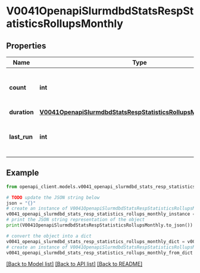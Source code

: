 # V0041OpenapiSlurmdbdStatsRespStatisticsRollupsMonthly


## Properties

Name | Type | Description | Notes
------------ | ------------- | ------------- | -------------
**count** | **int** | Number of monthly rollups since last_run | [optional] 
**duration** | [**V0041OpenapiSlurmdbdStatsRespStatisticsRollupsMonthlyDuration**](V0041OpenapiSlurmdbdStatsRespStatisticsRollupsMonthlyDuration.md) |  | [optional] 
**last_run** | **int** | Last time monthly rollup ran (UNIX timestamp) | [optional] 

## Example

```python
from openapi_client.models.v0041_openapi_slurmdbd_stats_resp_statistics_rollups_monthly import V0041OpenapiSlurmdbdStatsRespStatisticsRollupsMonthly

# TODO update the JSON string below
json = "{}"
# create an instance of V0041OpenapiSlurmdbdStatsRespStatisticsRollupsMonthly from a JSON string
v0041_openapi_slurmdbd_stats_resp_statistics_rollups_monthly_instance = V0041OpenapiSlurmdbdStatsRespStatisticsRollupsMonthly.from_json(json)
# print the JSON string representation of the object
print(V0041OpenapiSlurmdbdStatsRespStatisticsRollupsMonthly.to_json())

# convert the object into a dict
v0041_openapi_slurmdbd_stats_resp_statistics_rollups_monthly_dict = v0041_openapi_slurmdbd_stats_resp_statistics_rollups_monthly_instance.to_dict()
# create an instance of V0041OpenapiSlurmdbdStatsRespStatisticsRollupsMonthly from a dict
v0041_openapi_slurmdbd_stats_resp_statistics_rollups_monthly_from_dict = V0041OpenapiSlurmdbdStatsRespStatisticsRollupsMonthly.from_dict(v0041_openapi_slurmdbd_stats_resp_statistics_rollups_monthly_dict)
```
[[Back to Model list]](../README.md#documentation-for-models) [[Back to API list]](../README.md#documentation-for-api-endpoints) [[Back to README]](../README.md)


